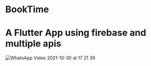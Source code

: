 # BookTime
# A Flutter App using firebase and multiple apis
![WhatsApp Video 2021-10-30 at 17 21 39](https://user-images.githubusercontent.com/16709804/139539368-90479409-ec5e-447a-bc7f-09731407e1e5.gif)

